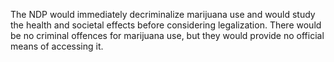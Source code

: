 The NDP would immediately decriminalize marijuana use and would  study the health and societal effects before considering legalization. There would be no criminal offences for marijuana use, but they would provide no official means of accessing it.